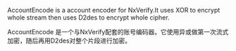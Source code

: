 AccountEncode is a account encoder for NxVerify.It uses XOR to encrypt whole stream then uses D2des to encrypt whole cipher.

AccountEncode 是一个与NxVerify配套的账号编码器。它使用异或做第一次流式加密，随后再用D2des对整个片段进行加密。
